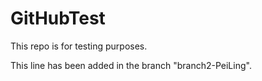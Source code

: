 # GitHubTest

This repo is for testing purposes.

This line has been added in the branch "branch2-PeiLing".
